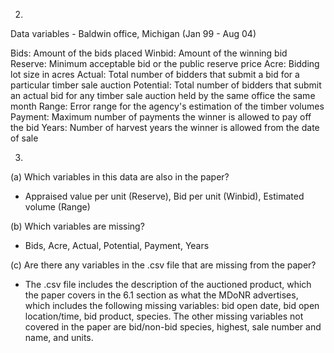 2.
Data variables -  Baldwin office, Michigan (Jan 99 - Aug 04)

Bids: Amount of the bids placed
Winbid: Amount of the winning bid
Reserve: Minimum acceptable bid or the public reserve price
Acre: Bidding lot size in acres
Actual: Total number of bidders that submit a bid for a particular timber sale  auction
Potential: Total number of bidders that submit an actual bid for any timber sale auction held by the same office the same month
Range: Error range for the agency's estimation of the timber volumes
Payment: Maximum number of payments the winner is allowed to pay off the bid
Years: Number of harvest years the winner is allowed from the date of sale

3.
(a) Which variables in this data are also in the paper?
- Appraised value per unit (Reserve), Bid per unit (Winbid), Estimated volume (Range)

(b) Which variables are missing?
- Bids, Acre, Actual, Potential, Payment, Years

(c) Are there any variables in the .csv file that are missing from the paper?
- The .csv file includes the description of the auctioned product, which the paper covers in the 6.1 section as what the MDoNR advertises, which includes
the following missing variables: bid open date, bid open location/time, bid product, species. The other missing variables not covered in the paper are bid/non-bid 
species, highest, sale number and name, and units.